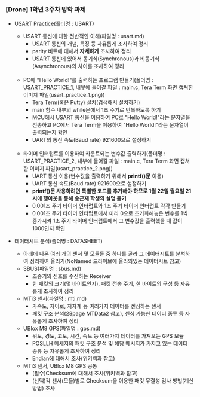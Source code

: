 ### [Drone] 1학년 3주차 방학 과제

* USART Practice(폴더명 : USART)
    * USART 통신에 대한 전반적인 이해(파일명 : usart.md)
        * USART 통신의 개념, 특징 등 자유롭게 조사하여 정리
        * parity 비트에 대해서 __자세하게__ 조사하여 정리
        * USART 통신에 있어서 동기식(Synchronous)과 비동기식(Asynchronous)의 차이를 조사하여 정리<br><br>
    * PC에 "Hello World!"를 출력하는 프로그램 만들기(폴더명 : USART_PRACTICE_1, 내부에 들어갈 파일 : main.c, Tera Term 화면 캡쳐한 이미지 파일(usart_practice_1.png))
        * Tera Term(혹은 Putty) 설치(검색해서 설치하기)
        * main 함수 내부의 while문에서 1초 주기로 반복하도록 하기
        * MCU에서 USART 통신을 이용하여 PC로 "Hello World!"라는 문자열을 전송하고 PC에서 Tera Term을 이용하여 "Hello World!"라는 문자열이 출력되는지 확인
        * UART의 통신 속도(Baud rate) 921600으로 설정하기<br><br> 
    * 타이머 인터럽트를 이용하여 카운트되는 변수값 출력하기(폴더명 : USART_PRACTICE_2, 내부에 들어갈 파일 : main.c, Tera Term 화면 캡쳐한 이미지 파일(usart_practice_2.png))
        * UART 통신 이용(변수값을 출력하기 위해서 __printf()문__ 이용)
        * UART 통신 속도(Baud rate) 921600으로 설정하기
        * __printf()문 사용하려면 특별한 코드를 추가해야 하므로 1월 22일 월요일 21시에 행아웃을 통해 송근재 학생의 설명 듣기__
        * 0.001초 주기 타이머 인터럽트와 1초 주기 타이머 인터럽트 각각 만들기
        * 0.001초 주기 타이머 인터럽트에서 미리 0으로 초기화해놓은 변수를 1씩 증가시켜 1초 주기 타이머 인터럽트에서 그 변수값을 출력했을 때 값이 1000인지 확인
         
* 데이터시트 분석(폴더명 : DATASHEET)
    * 아래에 나온 여러 개의 센서 및 모듈들 중 하나를 골라 그 데이터시트를 분석하여 정리하여 올리기(NoNamed 드라이브에 올라와있는 데이터시트 참고)
    * SBUS(파일명 : sbus.md)
        * 조종기의 신호를 수신하는 Receiver
        * 한 패킷의 크기(몇 바이트인지), 패킷 전송 주기, 한 바이트의 구성 등 자유롭게 조사하여 정리
    * MTi3 센서(파일명 : mti.md)
        * 가속도, 자이로, 지자계 등 여러가지 데이터를 센싱하는 센서
        * 패킷 구조 분석(28page MTData2 참고), 센싱 가능한 데이터 종류 등 자유롭게 조사하여 정리
    * UBlox M8 GPS(파일명 : gps.md)
        * 위도, 경도, 고도, 시간, 속도 등 여러가지 데이터를 가져오는 GPS 모듈
        * POSLLH 메세지의 패킷 구조 분석 및 해당 메시지가 가지고 있는 데이터 종류 등 자유롭게 조사하여 정리
        * Endian에 대해서 조사(위키백과 참고)
    * MTi3 센서, UBlox M8 GPS 공통
        * (필수)Checksum에 대해서 조사(위키백과 참고)
        * (선택)각 센서(모듈)별로 Checksum을 이용한 패킷 무결성 검사 방법(계산 방법) 조사
    
